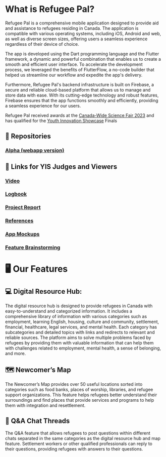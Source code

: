 # What is Refugee Pal?
Refugee Pal is a comprehensive mobile application designed to provide aid and assistance to refugees residing in Canada. The application is compatible with various operating systems, including iOS, Android and web, as well as diverse screen sizes, offering users a seamless experience regardless of their device of choice.

The app is developed using the Dart programming language and the Flutter framework, a dynamic and powerful combination that enables us to create a smooth and efficient user interface. To accelerate the development process, we leveraged the benefits of FlutterFlow, a no-code builder that helped us streamline our workflow and expedite the app's delivery.

Furthermore, Refugee Pal's backend infrastructure is built on Firebase, a secure and reliable cloud-based platform that allows us to manage and store data with ease. With its cutting-edge technology and robust features, Firebase ensures that the app functions smoothly and efficiently, providing a seamless experience for our users.

Refugee Pal received awards at the [Canada-Wide Science Fair 2023](https://youthscience.ca/science-fairs/cwsf/edmonton-2023/) and has qualified for the [Youth Innovation Showcase](https://www.sciencefairs.ca/youth-innovation-showcase/) Finals

## 📖 Repositories

### [Alpha (webapp version)](https://github.com/Refugee-Pal/Refugee-Pal-alpha)

## 🧪 Links for YIS Judges and Viewers

### [Video](https://youtu.be/BUpqfAcLaOc)

### [Logbook](https://github.com/AliSoufi42/refugeepal/blob/main/logbook.md)

### [Project Report](https://www.sciencefairs.ca/website/files/69/6918f45e-1192-46f5-98aa-9c7d76a48603.pdf)

### [References](https://github.com/AliSoufi42/refugeepal/blob/main/bibliography.md)

### [App Mockups](https://www.figma.com/file/2WBSFoJQXayxE7muuKHveu/Refugee-Pal-App-UI%2FUX-(Copy)?type=design&node-id=0%3A1&t=YqJDNNTdv8DRQBvz-1)

### [Feature Brainstorming](https://www.figma.com/file/s4xUomwbZlECxLERwvsmTI/Refugee-Pal-User-Journey?type=whiteboard&node-id=0%3A1&t=Fc51oIrWLOR4TEVB-1)

# 🖥️ Our Features

## 💻 Digital Resource Hub:
The digital resource hub is designed to provide refugees in Canada with easy-to-understand and categorized information. It includes a comprehensive library of information with various categories such as employment, learning English, housing, culture and community, settlement, financial, healthcare, legal services, and mental health. Each category has subcategories and detailed topics with links and redirects to relevant and reliable sources. The platform aims to solve multiple problems faced by refugees by providing them with valuable information that can help them with challenges related to employment, mental health, a sense of belonging, and more.

## 🗺️ Newcomer’s Map
The Newcomer’s Map provides over 50 useful locations sorted into categories such as food banks, places of worship, libraries, and refugee support organizations. This feature helps refugees better understand their surroundings and find places that provide services and programs to help them with integration and resettlement.

## 💬 Q&A Chat Threads

The Q&A feature that allows refugees to post questions within different chats separated in the same categories as the digital resource hub and map feature. Settlement workers or other qualified professionals can reply to their questions, providing refugees with answers to their questions.


